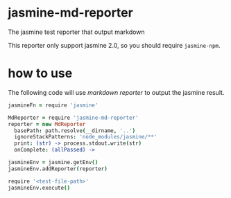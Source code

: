 # jasmine-md-reporter
The jasmine test reporter that output markdown

This reporter only support jasmine 2.0, so you should require `jasmine-npm`.

# how to use

The following code will use *markdown reporter* to output the jasmine result.

```coffee
jasmineFn = require 'jasmine'

MdReporter = require 'jasmine-md-reporter'
reporter = new MdReporter
  basePath: path.resolve(__dirname, '..')
  ignoreStackPatterns: 'node_modules/jasmine/**'
  print: (str) -> process.stdout.write(str)
  onComplete: (allPassed) ->

jasmineEnv = jasmine.getEnv()
jasmineEnv.addReporter(reporter)

require '<test-file-path>'
jasmineEnv.execute()
```
